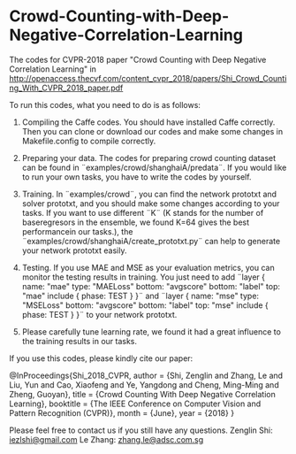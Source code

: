 # Crowd-Counting-with-Deep-Negative-Correlation-Learning
The codes for CVPR-2018  paper "Crowd Counting with Deep Negative Correlation Learning" in http://openaccess.thecvf.com/content_cvpr_2018/papers/Shi_Crowd_Counting_With_CVPR_2018_paper.pdf

To run this codes, what you need to do is as follows:

1. Compiling the Caffe codes.
You should have installed Caffe correctly. Then you can clone or download our codes and make some changes in Makefile.config to compile correctly.

2. Preparing your data.
The codes for preparing crowd counting dataset can be found in ¨examples/crowd/shanghaiA/predata¨. If you would like to run your own tasks, you have to write the codes by yourself.

3. Training.
In ¨examples/crowd¨, you can find the network prototxt and solver prototxt, and you should make some changes according to your tasks. If you want to use different ¨K¨ (K stands for the number of baseregresors in the ensemble, we found K=64 gives the best performancein our tasks.), the ¨examples/crowd/shanghaiA/create_prototxt.py¨ can help to generate your network prototxt easily.

4. Testing.
If you use MAE and MSE as your evaluation metrics, you can monitor the testing results in training. You just need to add 
¨layer {
   name: "mae"
   type: "MAELoss"
   bottom: "avgscore"
   bottom: "label"
   top: "mae"
   include {
    phase: TEST
  }
}¨ and 
¨layer {
   name: "mse"
   type: "MSELoss"
   bottom: "avgscore"
   bottom: "label"
   top: "mse"
   include {
    phase: TEST
  }
}¨
to your network prototxt.

5. Please carefully tune learning rate, we found it had a great influence to the training results in our tasks.

If you use this codes, please kindly cite our paper:

@InProceedings{Shi_2018_CVPR,
author = {Shi, Zenglin and Zhang, Le and Liu, Yun and Cao, Xiaofeng and Ye, Yangdong and Cheng, Ming-Ming and Zheng, Guoyan},
title = {Crowd Counting With Deep Negative Correlation Learning},
booktitle = {The IEEE Conference on Computer Vision and Pattern Recognition (CVPR)},
month = {June},
year = {2018}
}

Please feel free to contact us if you still have any questions.
Zenglin Shi: iezlshi@gmail.com
Le Zhang: zhang.le@adsc.com.sg 


